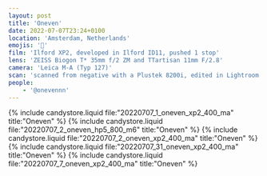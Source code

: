 ```yaml
---
layout: post
title: 'Oneven'
date: 2022-07-07T23:24+0100
location: 'Amsterdam, Netherlands'
emojis: '🎹'
film: 'Ilford XP2, developed in Ilford ID11, pushed 1 stop'
lens: 'ZEISS Biogon T* 35mm f/2 ZM and TTartisan 11mm F/2.8'
camera: 'Leica M-A (Typ 127)'
scan: 'scanned from negative with a Plustek 8200i, edited in Lightroom'
people: 
    - '@onevennn'
---
```


{% include candystore.liquid file:"20220707_1_oneven_xp2_400_ma" title:"Oneven" %}
{% include candystore.liquid file:"20220707_2_oneven_hp5_800_m6" title:"Oneven" %}
{% include candystore.liquid file:"20220707_2_oneven_xp2_400_ma" title:"Oneven" %}
{% include candystore.liquid file:"20220707_31_oneven_xp2_400_ma" title:"Oneven" %}
{% include candystore.liquid file:"20220707_7_oneven_xp2_400_ma" title:"Oneven" %}